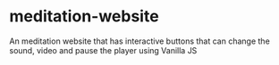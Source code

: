 # meditation-website
An meditation website that has interactive buttons that can change the sound, video and pause the player using Vanilla JS 

